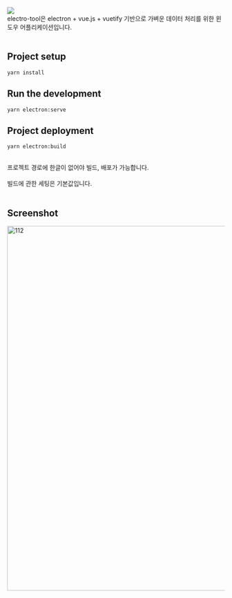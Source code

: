 <img src="https://capsule-render.vercel.app/api?type=waving&color=auto&height=300&section=header&text=electro-tool&fontSize=90"/>
<br>
electro-tool은 electron + vue.js + vuetify 기반으로 가벼운 데이터 처리를 위한 윈도우 어플리케이션입니다.
<br><br>


## Project setup
```
yarn install
```
## Run the development
```
yarn electron:serve
```

## Project deployment
```
yarn electron:build
```
<br>  
프로젝트 경로에 한글이 없어야 빌드, 배포가 가능합니다.
<br><br>
빌드에 관한 세팅은 기본값입니다.
<br><br>

## Screenshot
<img width="845" alt="112" src="https://user-images.githubusercontent.com/112690592/234757053-6623cf12-709c-4311-ab8e-08683bfd011d.png">

